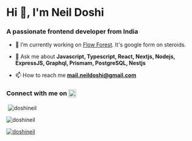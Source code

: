 <h1>Hi 👋, I'm Neil Doshi</h1>
<h3>A passionate frontend developer from India</h3>

- 🔭 I’m currently working on [Flow Forest](https://github.com/DoshiNeil/flowForest). It's google form on steroids.

- 💬 Ask me about **Javascript, Typescript, React, Nextjs, Nodejs, ExpressJS, Graphql, Prismam, PostgreSQL, Nestjs**

- 📫 How to reach me **mail.neildoshi@gmail.com**

<h3 align="left">Connect with me on <a href="https://linkedin.com/in/neil-doshi" target="blank"><img align="top" src="https://raw.githubusercontent.com/rahuldkjain/github-profile-readme-generator/master/src/images/icons/Social/linked-in-alt.svg" alt="neil-doshi" height="22" width="20" /></a></h3>

<p>&nbsp;<img align="center" src="https://github-readme-stats.vercel.app/api?username=doshineil&show_icons=true&locale=en" alt="doshineil" /></p>

<p><img align="center" src="https://github-readme-streak-stats.herokuapp.com/?user=doshineil&" alt="doshineil" /></p>

<p align="left"> <a href="https://github.com/ryo-ma/github-profile-trophy"><img src="https://github-profile-trophy.vercel.app/?username=doshineil" alt="doshineil" /></a> </p>
